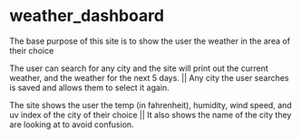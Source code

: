 # weather_dashboard
The base purpose of this site is to show the user the weather in the area of their choice

The user can search for any city and the site will print out the current weather, and the weather for the next 5 days. || Any city the user searches is saved and allows them to select it again.

The site shows the user the temp (in fahrenheit), humidity, wind speed, and uv index of the city of their choice || It also shows the name of the city they are looking at to avoid confusion.
